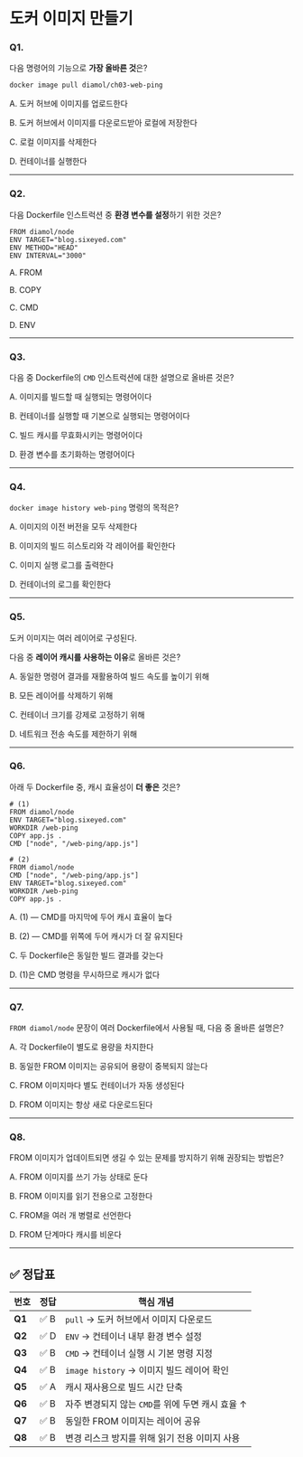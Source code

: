 # 도커 이미지 만들기
### **Q1.**

다음 명령어의 기능으로 **가장 올바른 것**은?

```bash
docker image pull diamol/ch03-web-ping

```

A. 도커 허브에 이미지를 업로드한다

B. 도커 허브에서 이미지를 다운로드받아 로컬에 저장한다

C. 로컬 이미지를 삭제한다

D. 컨테이너를 실행한다

---

### **Q2.**

다음 Dockerfile 인스트럭션 중 **환경 변수를 설정**하기 위한 것은?

```docker
FROM diamol/node
ENV TARGET="blog.sixeyed.com"
ENV METHOD="HEAD"
ENV INTERVAL="3000"

```

A. FROM

B. COPY

C. CMD

D. ENV

---

### **Q3.**

다음 중 Dockerfile의 `CMD` 인스트럭션에 대한 설명으로 올바른 것은?

A. 이미지를 빌드할 때 실행되는 명령어이다

B. 컨테이너를 실행할 때 기본으로 실행되는 명령어이다

C. 빌드 캐시를 무효화시키는 명령어이다

D. 환경 변수를 초기화하는 명령어이다

---

### **Q4.**

`docker image history web-ping` 명령의 목적은?

A. 이미지의 이전 버전을 모두 삭제한다

B. 이미지의 빌드 히스토리와 각 레이어를 확인한다

C. 이미지 실행 로그를 출력한다

D. 컨테이너의 로그를 확인한다

---

### **Q5.**

도커 이미지는 여러 레이어로 구성된다.

다음 중 **레이어 캐시를 사용하는 이유**로 올바른 것은?

A. 동일한 명령어 결과를 재활용하여 빌드 속도를 높이기 위해

B. 모든 레이어를 삭제하기 위해

C. 컨테이너 크기를 강제로 고정하기 위해

D. 네트워크 전송 속도를 제한하기 위해

---

### **Q6.**

아래 두 Dockerfile 중, 캐시 효율성이 **더 좋은** 것은?

```docker
# (1)
FROM diamol/node
ENV TARGET="blog.sixeyed.com"
WORKDIR /web-ping
COPY app.js .
CMD ["node", "/web-ping/app.js"]

# (2)
FROM diamol/node
CMD ["node", "/web-ping/app.js"]
ENV TARGET="blog.sixeyed.com"
WORKDIR /web-ping
COPY app.js .

```

A. (1) — CMD를 마지막에 두어 캐시 효율이 높다

B. (2) — CMD를 위쪽에 두어 캐시가 더 잘 유지된다

C. 두 Dockerfile은 동일한 빌드 결과를 갖는다

D. (1)은 CMD 명령을 무시하므로 캐시가 없다

---

### **Q7.**

`FROM diamol/node` 문장이 여러 Dockerfile에서 사용될 때, 다음 중 올바른 설명은?

A. 각 Dockerfile이 별도로 용량을 차지한다

B. 동일한 FROM 이미지는 공유되어 용량이 중복되지 않는다

C. FROM 이미지마다 별도 컨테이너가 자동 생성된다

D. FROM 이미지는 항상 새로 다운로드된다

---

### **Q8.**

FROM 이미지가 업데이트되면 생길 수 있는 문제를 방지하기 위해 권장되는 방법은?

A. FROM 이미지를 쓰기 가능 상태로 둔다

B. FROM 이미지를 읽기 전용으로 고정한다

C. FROM을 여러 개 병렬로 선언한다

D. FROM 단계마다 캐시를 비운다

---

## ✅ 정답표

| 번호 | 정답 | 핵심 개념 |
| --- | --- | --- |
| **Q1** | ✅ B | `pull` → 도커 허브에서 이미지 다운로드 |
| **Q2** | ✅ D | `ENV` → 컨테이너 내부 환경 변수 설정 |
| **Q3** | ✅ B | `CMD` → 컨테이너 실행 시 기본 명령 지정 |
| **Q4** | ✅ B | `image history` → 이미지 빌드 레이어 확인 |
| **Q5** | ✅ A | 캐시 재사용으로 빌드 시간 단축 |
| **Q6** | ✅ B | 자주 변경되지 않는 `CMD`를 위에 두면 캐시 효율 ↑ |
| **Q7** | ✅ B | 동일한 FROM 이미지는 레이어 공유 |
| **Q8** | ✅ B | 변경 리스크 방지를 위해 읽기 전용 이미지 사용 |
